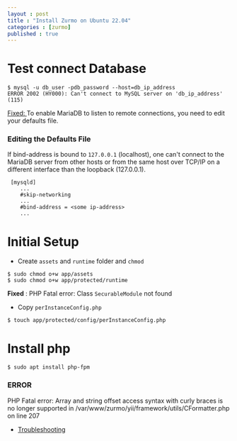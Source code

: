 ```yaml
---
layout : post
title : "Install Zurmo on Ubuntu 22.04"
categories : [zurmo]
published : true
---
```

# Test connect Database

```shell
$ mysql -u db_user -pdb_password --host=db_ip_address
ERROR 2002 (HY000): Can't connect to MySQL server on 'db_ip_address' (115)
```
[Fixed: ](https://mariadb.com/kb/en/configuring-mariadb-for-remote-client-access/#finding-the-defaults-file) To enable MariaDB to listen to remote connections, you need to edit your defaults file.

### Editing the Defaults File
If bind-address is bound to `127.0.0.1` (localhost), one can't connect to the MariaDB server from other hosts or from the same host over TCP/IP on a different interface than the loopback (127.0.0.1). 
```
 [mysqld]
    ...
    #skip-networking
    ...
    #bind-address = <some ip-address>
    ...
```

# Initial Setup

* Create `assets` and `runtime` folder and `chmod`

```shell
$ sudo chmod o+w app/assets
$ sudo chmod o+w app/protected/runtime
```
**Fixed** : PHP Fatal error: Class `SecurableModule` not found

* Copy `perInstanceConfig.php` 
```shell
$ touch app/protected/config/perInstanceConfig.php
```

# Install php
```shell
$ sudo apt install php-fpm 
```



### ERROR
PHP Fatal error:  Array and string offset access syntax with curly braces is no longer supported in /var/www/zurmo/yii/framework/utils/CFormatter.php on line 207



* [Troubleshooting](https://gitlab.com/kitcharoenp/zurmo/-/wikis/Zurmo-:-Troubleshooting-&-Tunning)